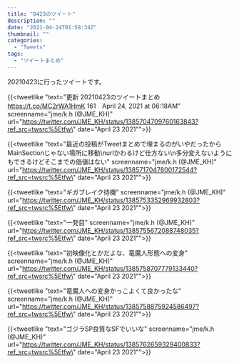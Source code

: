 ```yaml
---
title: "0423のツイート"
description: ""
date: "2021-04-24T01:58:34Z"
thumbnail: ""
categories:
  - "Tweets"
tags:
  - "ツイートまとめ"
---
```

20210423に行ったツイートです。
<!--more-->
{{<tweetlike "text=\"更新 20210423のツイートまとめ https://t.co/MC2rWA1HmK 161　April 24, 2021 at 06:18AM\" screenname=\"jme/k.h (@JME_KH)\" url=\"https://twitter.com/JME_KH/status/1385704709760163843?ref_src=twsrc%5Etfw\" date=\"April 23 2021\"">}}

{{<tweetlike "text=\"最近の投稿がTweetまとめで埋まるのがいやだったからMainSectionじゃない場所に移動\nurlかわるけど仕方ない\n多分変えないようにもできるけどそこまでの価値はない\" screenname=\"jme/k.h (@JME_KH)\" url=\"https://twitter.com/JME_KH/status/1385717047800172544?ref_src=twsrc%5Etfw\" date=\"April 23 2021\"">}}

{{<tweetlike "text=\"ギガブレイク待機\" screenname=\"jme/k.h (@JME_KH)\" url=\"https://twitter.com/JME_KH/status/1385753352969932803?ref_src=twsrc%5Etfw\" date=\"April 23 2021\"">}}

{{<tweetlike "text=\"一発目\" screenname=\"jme/k.h (@JME_KH)\" url=\"https://twitter.com/JME_KH/status/1385755672088748035?ref_src=twsrc%5Etfw\" date=\"April 23 2021\"">}}

{{<tweetlike "text=\"初映像化とかだよな、竜魔人形態への変身\" screenname=\"jme/k.h (@JME_KH)\" url=\"https://twitter.com/JME_KH/status/1385758707779133440?ref_src=twsrc%5Etfw\" date=\"April 23 2021\"">}}

{{<tweetlike "text=\"竜魔人への変身かっこよくて良かったな\" screenname=\"jme/k.h (@JME_KH)\" url=\"https://twitter.com/JME_KH/status/1385758875924586497?ref_src=twsrc%5Etfw\" date=\"April 23 2021\"">}}

{{<tweetlike "text=\"ゴジラSP良質なSFでいいな\" screenname=\"jme/k.h (@JME_KH)\" url=\"https://twitter.com/JME_KH/status/1385762659329400833?ref_src=twsrc%5Etfw\" date=\"April 23 2021\"">}}

